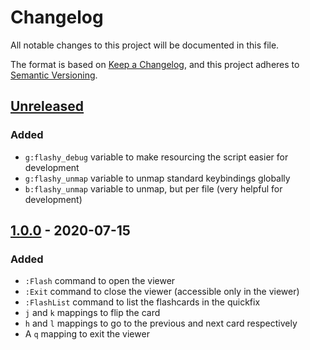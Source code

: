 # Changelog
All notable changes to this project will be documented in this file.

The format is based on [Keep a Changelog](https://keepachangelog.com/en/1.0.0/),
and this project adheres to [Semantic Versioning](https://semver.org/spec/v2.0.0.html).

## [Unreleased]
### Added
- `g:flashy_debug` variable to make resourcing the script easier for development
- `g:flashy_unmap` variable to unmap standard keybindings globally
- `b:flashy_unmap` variable to unmap, but per file (very helpful for development)

## [1.0.0] - 2020-07-15
### Added
- `:Flash` command to open the viewer
- `:Exit` command to close the viewer (accessible only in the viewer)
- `:FlashList` command to list the flashcards in the quickfix
- `j` and `k` mappings to flip the card
- `h` and `l` mappings to go to the previous and next card respectively
- A `q` mapping to exit the viewer

[Unreleased]: https://github.com/parmort/vim-flashy/compare/devel
[1.0.0]: https://github.com/parmort/vim-flashy/releases/tag/v1.0.0
